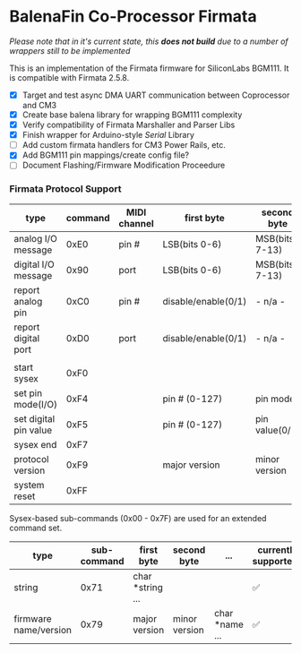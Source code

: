 # BalenaFin Co-Processor Firmata

*Please note that in it's current state, this **does not build** due to a number of wrappers still to be implemented*

This is an implementation of the Firmata firmware for SiliconLabs BGM111. It is compatible with Firmata 2.5.8.

- [x] Target and test async DMA UART communication between Coprocessor and CM3
- [x] Create base balena library for wrapping BGM111 complexity
- [x] Verify compatibility of Firmata Marshaller and Parser Libs
- [x] Finish wrapper for Arduino-style *Serial* Library
- [ ] Add custom firmata handlers for CM3 Power Rails, etc.
- [x] Add BGM111 pin mappings/create config file?
- [ ] Document Flashing/Firmware Modification Proceedure

### Firmata Protocol Support

| type                  | command | MIDI channel | first byte          | second byte     | currently supported? |
| --------------------- | ------- | ------------ | ------------------- | --------------- | -------------------- |
| analog I/O message    | 0xE0    | pin #        | LSB(bits 0-6)       | MSB(bits 7-13)  |          ✅          |
| digital I/O message   | 0x90    | port         | LSB(bits 0-6)       | MSB(bits 7-13)  |          ✅          |
| report analog pin     | 0xC0    | pin #        | disable/enable(0/1) | - n/a -         |          ✅          |
| report digital port   | 0xD0    | port         | disable/enable(0/1) | - n/a -         |          ✅          |
|                       |         |              |                     |                 |                      |
| start sysex           | 0xF0    |              |                     |                 |          ✅          |
| set pin mode(I/O)     | 0xF4    |              | pin # (0-127)       | pin mode        |          ✅          |
| set digital pin value | 0xF5    |              | pin # (0-127)       | pin value(0/1)  |          ✅          |
| sysex end             | 0xF7    |              |                     |                 |          ✅          |
| protocol version      | 0xF9    |              | major version       | minor version   |          ✅          |
| system reset          | 0xFF    |              |                     |                 |          ✅          |


Sysex-based sub-commands (0x00 - 0x7F) are used for an extended command set.

| type                  | sub-command | first byte       | second byte   | ...            | currently supported? |
| --------------------- | -------     | ---------------  | ------------- | -------------- | -------------------- |
| string                | 0x71        | char *string ... |               |                |          ✅          |
| firmware name/version | 0x79        | major version    | minor version | char *name ... |          ✅          |
